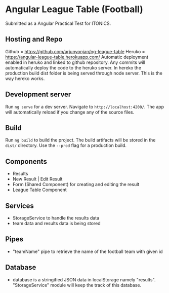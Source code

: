 # Angular League Table (Football)
Submitted as a Angular Practical Test for ITONICS.

## Hosting and Repo
Github = https://github.com/arjunyonjan/ng-league-table
Heruko = https://angular-league-table.herokuapp.com/
Automatic deployment enabled in heruko and linked to github repository. Any commits will automatically deploy the code to the heruko server.
In hereko the production build dist folder is being served through node server. This is the way hereko works.

## Development server
Run `ng serve` for a dev server. Navigate to `http://localhost:4200/`. The app will automatically reload if you change any of the source files.

## Build
Run `ng build` to build the project. The build artifacts will be stored in the `dist/` directory. Use the `--prod` flag for a production build.

## Components
- Results
- New Result | Edit Result
- Form (Shared Component) for creating and editing the result
- League Table Component

## Services
- StorageService to handle the results data
- team data and results data is being stored

## Pipes
- "teamName" pipe to retrieve the name of the football team with given id

## Database
- database is a stringified JSON data in localStorage namely "results". "StorageService" module will keep the track of this database. 
